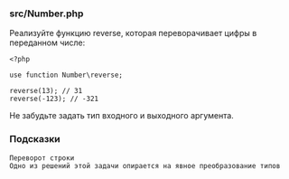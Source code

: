 
### src/Number.php

Реализуйте функцию reverse, которая переворачивает цифры в переданном числе:

    <?php
    
    use function Number\reverse;
    
    reverse(13); // 31
    reverse(-123); // -321

Не забудьте задать тип входного и выходного аргумента.
### Подсказки

    Переворот строки
    Одно из решений этой задачи опирается на явное преобразование типов


